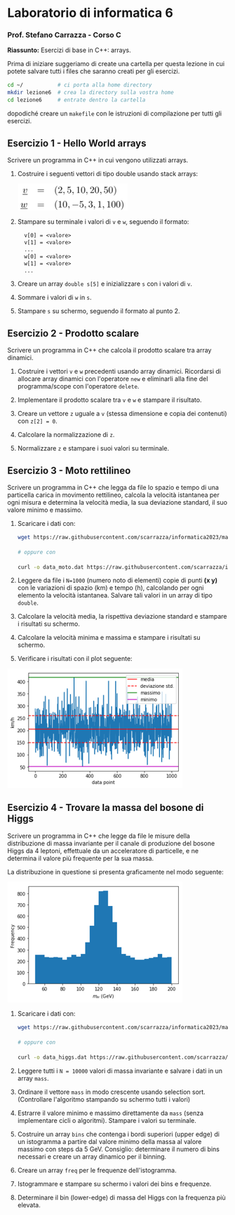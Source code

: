# Laboratorio di informatica 6
### Prof. Stefano Carrazza - Corso C

**Riassunto:** Esercizi di base in C++: arrays.

Prima di iniziare suggeriamo di create una cartella per questa lezione in cui potete salvare tutti i files che saranno creati per gli esercizi.
```bash
cd ~/           # ci porta alla home directory
mkdir lezione6  # crea la directory sulla vostra home
cd lezione6     # entrate dentro la cartella
```
dopodiché creare un `makefile` con le istruzioni di compilazione per tutti gli esercizi.

## Esercizio 1 - Hello World arrays

Scrivere un programma in C++ in cui vengono utilizzati arrays.

1. Costruire i seguenti vettori di tipo double usando stack arrays:

    <img src="images/ex1.png" width="250">

2. Stampare su terminale i valori di `v` e `w`, seguendo il formato:
    ```
      v[0] = <valore>
      v[1] = <valore>
      ...
      w[0] = <valore>
      w[1] = <valore>
      ...
    ```

3. Creare un array `double s[5]` e inizializzare `s` con i valori di `v`.

4. Sommare i valori di `w` in `s`.

5. Stampare `s` su schermo, seguendo il formato al punto 2.

## Esercizio 2 - Prodotto scalare

Scrivere un programma in C++ che calcola il prodotto scalare tra array dinamici.

1. Costruire i vettori `v` e `w` precedenti usando array dinamici. Ricordarsi di allocare array dinamici con l'operatore `new` e eliminarli alla fine del programma/scope con l'operatore `delete`.

2. Implementare il prodotto scalare tra `v` e `w` e stampare il risultato.

3. Creare un vettore `z` uguale a `v` (stessa dimensione e copia dei contenuti) con `z[2] = 0`.

4. Calcolare la normalizzazione di `z`.

5. Normalizzare `z` e stampare i suoi valori su terminale.


## Esercizio 3 - Moto rettilineo

Scrivere un programma in C++ che legga da file lo spazio e tempo di una particella carica in movimento rettilineo, calcola la velocità istantanea per ogni misura e determina la velocità media, la sua deviazione standard, il suo valore minimo e massimo.

1. Scaricare i dati con:
    ```bash
    wget https://raw.githubusercontent.com/scarrazza/informatica2023/master/Lezione_6/data_moto.dat

    # oppure con

    curl -o data_moto.dat https://raw.githubusercontent.com/scarrazza/informatica2023/master/Lezione_6/data_moto.dat
    ```

2. Leggere da file i `N=1000` (numero noto di elementi) copie di punti **(x y)** con le variazioni di spazio (km) e tempo (h), calcolando per ogni elemento la velocità istantanea. Salvare tali valori in un array di tipo `double`.

3. Calcolare la velocità media, la rispettiva deviazione standard e stampare i risultati su schermo.

4. Calcolare la velocità minima e massima e stampare i risultati su schermo.

5. Verificare i risultati con il plot seguente:

<img src="images/moto.png" width="400">


## Esercizio 4 - Trovare la massa del bosone di Higgs

Scrivere un programma in C++ che legge da file le misure della distribuzione di massa invariante per il canale di produzione del bosone Higgs da 4 leptoni, effettuale da un acceleratore di particelle, e ne determina il valore più frequente per la sua massa.

La distribuzione in questione si presenta graficamente nel modo seguente:

<img src="images/higgs.png" width="400">

1. Scaricare i dati con:
    ```bash
    wget https://raw.githubusercontent.com/scarrazza/informatica2023/master/Lezione_6/data_higgs.dat

    # oppure con

    curl -o data_higgs.dat https://raw.githubusercontent.com/scarrazza/informatica2023/master/Lezione_6/data_higgs.dat
    ```

2. Leggere tutti i `N = 10000` valori di massa invariante e salvare i dati in un array `mass`.

3. Ordinare il vettore `mass` in modo crescente usando selection sort. (Controllare l'algoritmo stampando su schermo tutti i valori)

4. Estrarre il valore minimo e massimo direttamente da `mass` (senza implementare cicli o algoritmi). Stampare i valori su terminale.

5. Costruire un array `bins` che contenga i bordi superiori (upper edge) di un istogramma a partire dal valore minimo della massa al valore massimo con steps da 5 GeV. Consiglio: determinare il numero di bins necessari e creare un array dinamico per il binning.

6. Creare un array `freq` per le frequenze dell'istogramma.

7. Istogrammare e stampare su schermo i valori dei bins e frequenze.

8. Determinare il bin (lower-edge) di massa del Higgs con la frequenza più elevata.
